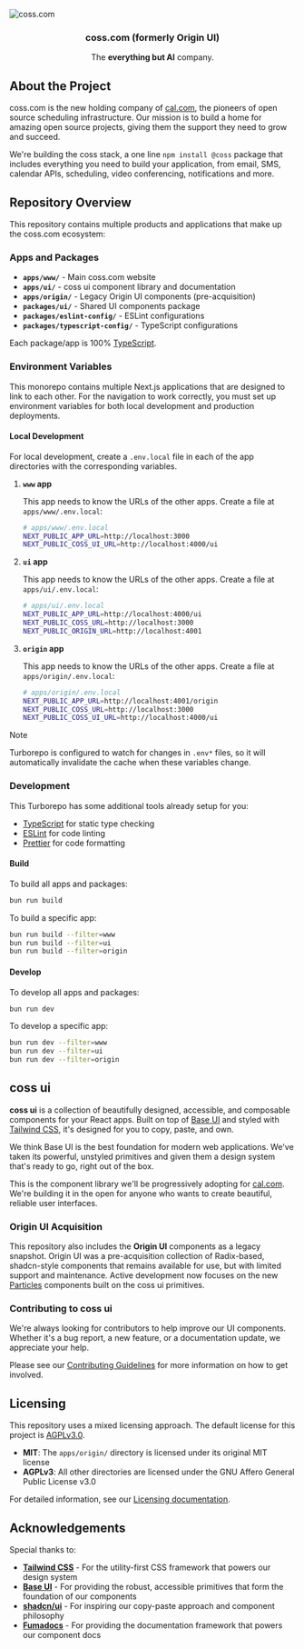 ![coss.com](https://github.com/user-attachments/assets/56dfe7f7-85b7-44ee-b89a-1c30c5c4a156)
<h3 align="center">coss.com (formerly Origin UI)</h3>
<p align="center">The <strong>everything but AI</strong> company.</p>

## About the Project

coss.com is the new holding company of [cal.com](https://cal.com), the pioneers of open source scheduling infrastructure. Our mission is to build a home for amazing open source projects, giving them the support they need to grow and succeed.

We're building the coss stack, a one line `npm install @coss` package that includes everything you need to build your application, from email, SMS, calendar APIs, scheduling, video conferencing, notifications and more.

## Repository Overview

This repository contains multiple products and applications that make up the coss.com ecosystem:

### Apps and Packages

- **`apps/www/`** - Main coss.com website
- **`apps/ui/`** - coss ui component library and documentation
- **`apps/origin/`** - Legacy Origin UI components (pre-acquisition)
- **`packages/ui/`** - Shared UI components package
- **`packages/eslint-config/`** - ESLint configurations
- **`packages/typescript-config/`** - TypeScript configurations

Each package/app is 100% [TypeScript](https://www.typescriptlang.org/).

### Environment Variables

This monorepo contains multiple Next.js applications that are designed to link to each other. For the navigation to work correctly, you must set up environment variables for both local development and production deployments.

#### Local Development

For local development, create a `.env.local` file in each of the app directories with the corresponding variables.

1.  **`www` app**

    This app needs to know the URLs of the other apps. Create a file at `apps/www/.env.local`:

    ```sh
    # apps/www/.env.local
    NEXT_PUBLIC_APP_URL=http://localhost:3000
    NEXT_PUBLIC_COSS_UI_URL=http://localhost:4000/ui
    ```

2.  **`ui` app**

    This app needs to know the URLs of the other apps. Create a file at `apps/ui/.env.local`:

    ```sh
    # apps/ui/.env.local
    NEXT_PUBLIC_APP_URL=http://localhost:4000/ui
    NEXT_PUBLIC_COSS_URL=http://localhost:3000
    NEXT_PUBLIC_ORIGIN_URL=http://localhost:4001
    ```

3.  **`origin` app**

    This app needs to know the URLs of the other apps. Create a file at `apps/origin/.env.local`:

    ```sh
    # apps/origin/.env.local
    NEXT_PUBLIC_APP_URL=http://localhost:4001/origin
    NEXT_PUBLIC_COSS_URL=http://localhost:3000
    NEXT_PUBLIC_COSS_UI_URL=http://localhost:4000/ui
    ```

> [!NOTE]
> Turborepo is configured to watch for changes in `.env*` files, so it will automatically invalidate the cache when these variables change.

### Development

This Turborepo has some additional tools already setup for you:

- [TypeScript](https://www.typescriptlang.org/) for static type checking
- [ESLint](https://eslint.org/) for code linting
- [Prettier](https://prettier.io) for code formatting

#### Build

To build all apps and packages:

```sh
bun run build
```

To build a specific app:

```sh
bun run build --filter=www
bun run build --filter=ui
bun run build --filter=origin
```

#### Develop

To develop all apps and packages:

```sh
bun run dev
```

To develop a specific app:

```sh
bun run dev --filter=www
bun run dev --filter=ui
bun run dev --filter=origin
```

## coss ui

**coss ui** is a collection of beautifully designed, accessible, and composable components for your React apps. Built on top of [Base UI](https://base-ui.com/) and styled with [Tailwind CSS](https://tailwindcss.com/), it's designed for you to copy, paste, and own.

We think Base UI is the best foundation for modern web applications. We've taken its powerful, unstyled primitives and given them a design system that's ready to go, right out of the box.

This is the component library we'll be progressively adopting for [cal.com](https://cal.com). We're building it in the open for anyone who wants to create beautiful, reliable user interfaces.

### Origin UI Acquisition

This repository also includes the **Origin UI** components as a legacy snapshot. Origin UI was a pre-acquisition collection of Radix-based, shadcn-style components that remains available for use, but with limited support and maintenance. Active development now focuses on the new [Particles](https://coss.com/ui/particles) components built on the coss ui primitives.

### Contributing to coss ui

We're always looking for contributors to help improve our UI components. Whether it's a bug report, a new feature, or a documentation update, we appreciate your help.

Please see our [Contributing Guidelines](apps/ui/CONTRIBUTING.md) for more information on how to get involved.

## Licensing

This repository uses a mixed licensing approach. The default license for this project is [AGPLv3.0](LICENSE).

- **MIT**: The `apps/origin/` directory is licensed under its original MIT license
- **AGPLv3**: All other directories are licensed under the GNU Affero General Public License v3.0

For detailed information, see our [Licensing documentation](LICENSING.md).

## Acknowledgements

Special thanks to:

- **[Tailwind CSS](https://tailwindcss.com/)** - For the utility-first CSS framework that powers our design system
- **[Base UI](https://base-ui.com/)** - For providing the robust, accessible primitives that form the foundation of our components
- **[shadcn/ui](https://ui.shadcn.com/)** - For inspiring our copy-paste approach and component philosophy
- **[Fumadocs](https://fumadocs.dev/)** - For providing the documentation framework that powers our component docs 
